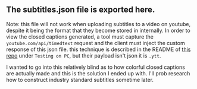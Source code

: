 ## The subtitles.json file is exported here.
Note: this file will not work when uploading subtitles to a video on youtube, despite it being the format that they become stored in internally. In order to view the closed captions generated, a tool must capture the `youtube.com/api/timedtext` request and the client must inject the custom response of this json file. this technique is described in the README of [this repo](https://github.com/arcusmaximus/YTSubConverter) under `Testing on PC`, but their payload isn't json it is `.ytt`.

I wanted to go into this relatively blind as to how colorful closed captions are actually made and this is the solution I ended up with. I'll prob research how to construct industry standard subtitles sometime later.